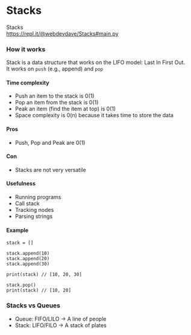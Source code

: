 # Stacks
Stacks    
https://repl.it/@webdevdave/Stacks#main.py

### How it works

Stack is a data structure that works on the LIFO model: Last In First Out.    
It works on ```push``` (e.g., append) and ```pop```

#### Time complexity

* Push an item to the stack is 0(1)
* Pop an item from the stack is 0(1)
* Peak an item (find the item at top) is 0(1)
* Space complexity is 0(n) because it takes time to store the data

#### Pros
* Push, Pop and Peak are 0(1)

#### Con
* Stacks are not very versatile

#### Usefulness
* Running programs
* Call stack
* Tracking nodes
* Parsing strings

#### Example

```
stack = []

stack.append(10)
stack.append(20)
stack.append(30)

print(stack) // [10, 20, 30]

stack.pop()
print(stack) // [10, 20]
```

### Stacks vs Queues

* Queue: FIFO/LILO   -> A line of people
* Stack: LIFO/FILO   -> A stack of plates


